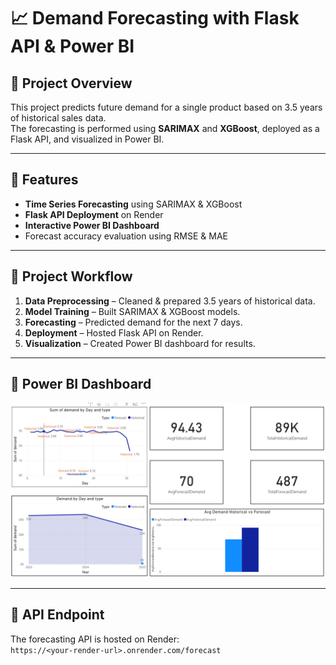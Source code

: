 # 📈 Demand Forecasting with Flask API & Power BI

## 🔹 Project Overview
This project predicts future demand for a single product based on 3.5 years of historical sales data.  
The forecasting is performed using **SARIMAX** and **XGBoost**, deployed as a Flask API, and visualized in Power BI.

---

## 🔹 Features
- **Time Series Forecasting** using SARIMAX & XGBoost
- **Flask API Deployment** on Render
- **Interactive Power BI Dashboard**
- Forecast accuracy evaluation using RMSE & MAE

---

## 🔹 Project Workflow
1. **Data Preprocessing** – Cleaned & prepared 3.5 years of historical data.
2. **Model Training** – Built SARIMAX & XGBoost models.
3. **Forecasting** – Predicted demand for the next 7 days.
4. **Deployment** – Hosted Flask API on Render.
5. **Visualization** – Created Power BI dashboard for results.

---

## 🔹 Power BI Dashboard
![Power BI Screenshot](powerbi_dashboard.png)

---

## 🔹 API Endpoint
The forecasting API is hosted on Render:  
`https://<your-render-url>.onrender.com/forecast`

